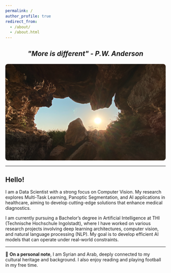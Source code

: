 ```yaml
---
permalink: /
author_profile: true
redirect_from: 
  - /about/
  - /about.html
---
```


<div style="text-align: center; margin-top: 20px;">
  <h2 style="font-style: italic;">"More is different" - P.W. Anderson</h2>
</div>

<div style="text-align: center; margin-top: 20px;">
  <img src="images/Screenshot 2025-01-29 at 23.00.51.png" alt="More is Different" style="max-width: 100%; height: auto; border-radius: 8px;">
</div>

---

## Hello!

I am a Data Scientist with a strong focus on Computer Vision. My research explores Multi-Task Learning, Panoptic Segmentation, and AI applications in healthcare, aiming to develop cutting-edge solutions that enhance medical diagnostics.

I am currently pursuing a Bachelor’s degree in Artificial Intelligence at THI (Technische Hochschule Ingolstadt), where I have worked on various research projects involving deep learning architectures, computer vision, and natural language processing (NLP). My goal is to develop efficient AI models that can operate under real-world constraints.

---

📍 **On a personal note**, I am Syrian and Arab, deeply connected to my cultural heritage and background. I also enjoy reading and playing football in my free time.


